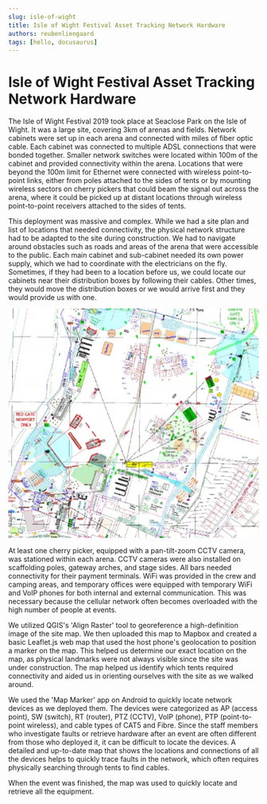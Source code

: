 ```yaml
---
slug: isle-of-wight
title: Isle of Wight Festival Asset Tracking Network Hardware
authors: reubenliengaard
tags: [hello, docusaurus]
---
```


# Isle of Wight Festival Asset Tracking Network Hardware

The Isle of Wight Festival 2019 took place at Seaclose Park on the Isle of Wight. It was a large site, covering 3km of arenas and fields. Network cabinets were set up in each arena and connected with miles of fiber optic cable. Each cabinet was connected to multiple ADSL connections that were bonded together. Smaller network switches were located within 100m of the cabinet and provided connectivity within the arena. Locations that were beyond the 100m limit for Ethernet were connected with wireless point-to-point links, either from poles attached to the sides of tents or by mounting wireless sectors on cherry pickers that could beam the signal out across the arena, where it could be picked up at distant locations through wireless point-to-point receivers attached to the sides of tents.

This deployment was massive and complex. While we had a site plan and list of locations that needed connectivity, the physical network structure had to be adapted to the site during construction. We had to navigate around obstacles such as roads and areas of the arena that were accessible to the public. Each main cabinet and sub-cabinet needed its own power supply, which we had to coordinate with the electricians on the fly. Sometimes, if they had been to a location before us, we could locate our cabinets near their distribution boxes by following their cables. Other times, they would move the distribution boxes or we would arrive first and they would provide us with one.

![Docusaurus Plushie](/img/iow.png)

At least one cherry picker, equipped with a pan-tilt-zoom CCTV camera, was stationed within each arena. CCTV cameras were also installed on scaffolding poles, gateway arches, and stage sides. All bars needed connectivity for their payment terminals. WiFi was provided in the crew and camping areas, and temporary offices were equipped with temporary WiFi and VoIP phones for both internal and external communication. This was necessary because the cellular network often becomes overloaded with the high number of people at events.

We utilized QGIS's 'Align Raster' tool to georeference a high-definition image of the site map. We then uploaded this map to Mapbox and created a basic Leaflet.js web map that used the host phone's geolocation to position a marker on the map. This helped us determine our exact location on the map, as physical landmarks were not always visible since the site was under construction. The map helped us identify which tents required connectivity and aided us in orienting ourselves with the site as we walked around.

We used the 'Map Marker' app on Android to quickly locate network devices as we deployed them. The devices were categorized as AP (access point), SW (switch), RT (router), PTZ (CCTV), VoIP (phone), PTP (point-to-point wireless), and cable types of CAT5 and Fibre. Since the staff members who investigate faults or retrieve hardware after an event are often different from those who deployed it, it can be difficult to locate the devices. A detailed and up-to-date map that shows the locations and connections of all the devices helps to quickly trace faults in the network, which often requires physically searching through tents to find cables.

When the event was finished, the map was used to quickly locate and retrieve all the equipment.